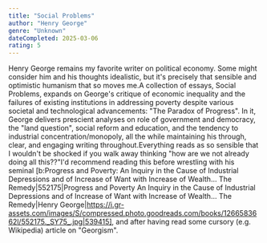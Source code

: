 ```yaml
---
title: "Social Problems"
author: "Henry George"
genre: "Unknown"
dateCompleted: 2025-03-06
rating: 5
---
```


Henry George remains my favorite writer on political economy. Some might consider him and his thoughts idealistic, but it's precisely that sensible and optimistic humanism that so moves me.A collection of essays, Social Problems, expands on George's critique of economic inequality and the failures of existing institutions in addressing poverty despite various societal and technological advancements: "The Paradox of Progress". In it, George delivers prescient analyses on role of government and democracy, the "land question", social reform and education, and the tendency to industrial concentration/monopoly, all the while maintaining his through, clear, and engaging writing throughout.Everything reads as so sensible that I wouldn't be shocked if you walk away thinking "how are we not already doing all this??"I'd recommend reading this before wrestling with his seminal [b:Progress and Poverty: An Inquiry in the Cause of Industrial Depressions and of Increase of Want with Increase of Wealth... The Remedy|552175|Progress and Poverty An Inquiry in the Cause of Industrial Depressions and of Increase of Want with Increase of Wealth... The Remedy|Henry George|https://i.gr-assets.com/images/S/compressed.photo.goodreads.com/books/1266583662l/552175._SY75_.jpg|539415], and after having read some cursory (e.g. Wikipedia) article on "Georgism".